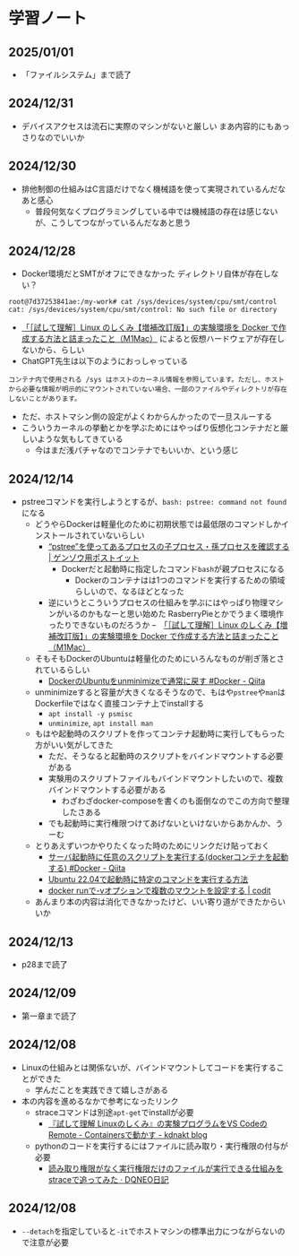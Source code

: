 # 学習ノート
## 2025/01/01
- 「ファイルシステム」まで読了

## 2024/12/31
- デバイスアクセスは流石に実際のマシンがないと厳しい まあ内容的にもあっさりなのでいいか

## 2024/12/30
- 排他制御の仕組みはC言語だけでなく機械語を使って実現されているんだなあと感心
  - 普段何気なくプログラミングしている中では機械語の存在は感じないが、こうしてつながっているんだなあと思う

## 2024/12/28
- Docker環境だとSMTがオフにできなかった ディレクトリ自体が存在しない？

```
root@7d37253841ae:/my-work# cat /sys/devices/system/cpu/smt/control
cat: /sys/devices/system/cpu/smt/control: No such file or directory
```

- [「［試して理解］Linux のしくみ【増補改訂版】」の実験環境を Docker で作成する方法と詰まったこと（M1Mac）](https://zenn.dev/msksgm/articles/20230814-linux-in-practice-2nd-docker#%E6%80%A7%E8%83%BD%E3%81%AB%E3%81%A4%E3%81%84%E3%81%A6) によると仮想ハードウェアが存在しないから、らしい
- ChatGPT先生は以下のようにおっしゃっている

```
コンテナ内で使用される /sys はホストのカーネル情報を参照しています。ただし、ホストから必要な情報が明示的にマウントされていない場合、一部のファイルやディレクトリが存在しないことがあります。
```
- ただ、ホストマシン側の設定がよくわからんかったので一旦スルーする
- こういうカーネルの挙動とかを学ぶためにはやっぱり仮想化コンテナだと厳しいような気もしてきている
  - 今はまだ浅パチャなのでコンテナでもいいか、という感じ

## 2024/12/14
- pstreeコマンドを実行しようとするが、`bash: pstree: command not found`になる
  - どうやらDockerは軽量化のために初期状態では最低限のコマンドしかインストールされていないらしい
    - [“pstree”を使ってあるプロセスの子プロセス・孫プロセスを確認する | ゲンゾウ用ポストイット](https://genzouw.com/entry/2019/04/09/091427/1327/#:~:text=%E6%99%AE%E9%80%9A%E3%81%ABCD/DVD%E3%81%8B%E3%82%89%E3%82%A4%E3%83%B3%E3%82%B9%E3%83%88%E3%83%BC%E3%83%AB%E3%81%97%E3%81%9FLinux%E3%83%87%E3%82%A3%E3%82%B9%E3%83%88%E3%83%AA%E3%83%93%E3%83%A5%E3%83%BC%E3%82%B7%E3%83%A7%E3%83%B3%E3%81%AB%E3%81%AF%E3%82%A4%E3%83%B3%E3%82%B9%E3%83%88%E3%83%BC%E3%83%AB%E6%B8%88%E3%81%BF%E3%81%8B%E3%81%A8%E6%80%9D%E3%81%84%E3%81%BE%E3%81%99%E3%81%8C%E3%80%81%20Docker%20%E7%92%B0%E5%A2%83%E3%81%AF%E8%BB%BD%E9%87%8F%E5%8C%96%E3%81%AE%E3%81%9F%E3%82%81%E3%81%AB%E5%BF%85%E8%A6%81%E6%9C%80%E4%BD%8E%E9%99%90%E3%81%AE%E3%82%B3%E3%83%9E%E3%83%B3%E3%83%89%E3%81%97%E3%81%8B%E3%82%A4%E3%83%B3%E3%82%B9%E3%83%88%E3%83%BC%E3%83%AB%E3%81%95%E3%82%8C%E3%81%A6%E3%81%84%E3%81%AA%E3%81%84%E3%81%93%E3%81%A8%E3%81%8C%E5%A4%9A%E3%81%84%E3%81%A7%E3%81%99%E3%80%82)
      - Dockerだと起動時に指定したコマンド`bash`が親プロセスになる
        - Dockerのコンテナはは1つのコマンドを実行するための領域らしいので、なるほどとなった
    - 逆にいうとこういうプロセスの仕組みを学ぶにはやっぱり物理マシンがいるのかもなーと思い始めた RasberryPieとかでうまく環境作ったりできないものだろうか
    –　[「［試して理解］Linux のしくみ【増補改訂版】」の実験環境を Docker で作成する方法と詰まったこと（M1Mac）](https://zenn.dev/msksgm/articles/20230814-linux-in-practice-2nd-docker#:~:text=Docker%20%E3%81%AE%20Ubuntu%20%E3%81%AF%E8%BB%BD%E9%87%8F%E5%8C%96%E3%81%95%E3%82%8C%E3%81%A6%E3%81%84%E3%82%8B%E3%81%9F%E3%82%81%E3%80%81%E4%B8%80%E9%83%A8%E3%81%AE%E3%82%B3%E3%83%9E%E3%83%B3%E3%83%89%E3%81%8C%E4%BD%BF%E3%81%88%E3%81%AA%E3%81%84%E3%81%A7%E3%81%99%E3%80%82)
  - そもそもDockerのUbuntuは軽量化のためにいろんなものが削ぎ落とされているらしい
    - [DockerのUbuntuをunminimizeで通常に戻す #Docker - Qiita](https://qiita.com/ssc-ynakamura/items/d69307a3d94bf81c363d)
  - unminimizeすると容量が大きくなるそうなので、もはや`pstree`や`man`はDockerfileではなく直接コンテナ上でinstallする
    - `apt install -y psmisc`
    - `unminimize`, `apt install man`
  - もはや起動時のスクリプトを作ってコンテナ起動時に実行してもらった方がいい気がしてきた
    - ただ、そうなると起動時のスクリプトをバインドマウントする必要がある
    - 実験用のスクリプトファイルもバインドマウントしたいので、複数バインドマウントする必要がある
      - わざわざdocker-composeを書くのも面倒なのでこの方向で整理したさある
    - でも起動時に実行権限つけてあげないといけないからあかんか、うーむ
  - とりあえずいつかやりたくなった時のためにリンクだけ貼っておく
    - [サーバ起動時に任意のスクリプトを実行する(dockerコンテナを起動する) #Docker - Qiita](https://qiita.com/zoe302/items/558404a3c6fad1c78e2f)
    - [Ubuntu 22.04で起動時に特定のコマンドを実行する方法](https://zenn.dev/zuzuzu/articles/ubuntu_startup_command)
    - [docker runで-vオプションで複数のマウントを設定する | codit](https://codit.pages.dev/codes/wn2rlkmpr4spwne75n82/)
  - あんまり本の内容は消化できなかったけど、いい寄り道ができたからいいか

## 2024/12/13
- p28まで読了

## 2024/12/09
- 第一章まで読了

## 2024/12/08
- Linuxの仕組みとは関係ないが、バインドマウントしてコードを実行することができた
  - 学んだことを実践できて嬉しさがある
- 本の内容を進めるなかで参考になったリンク
  - straceコマンドは別途`apt-get`でinstallが必要
    - [『試して理解 Linuxのしくみ』の実験プログラムをVS CodeのRemote - Containersで動かす - kdnakt blog](https://kdnakt.hatenablog.com/entry/how-linux-works)
  - pythonのコードを実行するにはファイルに読み取り・実行権限の付与が必要
    - [読み取り権限がなく実行権限だけのファイルが実行できる仕組みをstraceで追ってみた · DQNEO日記](https://dqn.sakusakutto.jp/2014/03/linux_permission_strace.html)
## 2024/12/08
- `--detach`を指定していると`-it`でホストマシンの標準出力につながらないので注意が必要